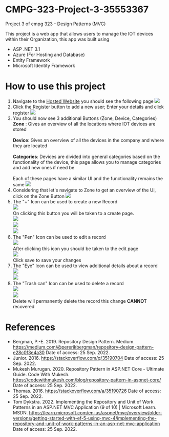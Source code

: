 # CMPG-323-Project-3-35553367

Project 3 of cmpg 323 - Design Patterns (MVC)

This project is a web app that allows users to manage the IOT devices within their Organization, this app was built using

- ASP .NET 3.1
- Azure (For Hosting and Database)
- Entity Framework
- Microsoft Identity Framework

# How to use this project

1. Navigate to the [Hosted Website](https://35553367devicemanagementwebapp.azurewebsites.net) you should see the following page
   <img src ="Docs/step1.png" />
2. Click the Register button to add a new user;
   Enter your details and click register
   <img src ="Docs/step2.png" />
3. You should now see 3 additional Buttons (Zone, Device, Categories) \
   **Zone** : Gives an overview of all the locations where IOT devices are stored \
   \
   **Device**: Gives an overview of all the devices in the company and where they are located \
   \
   **Categories**: Devices are divided into general categories based on the functionality of the device, this page allows you to manage categories and add new ones if need be \
   \
   Each of these pages have a similar UI and the functionality remains the same
   <img src="Docs/step3.png"/>
4. Considering that let's navigate to Zone to get an overview of the UI, click on the Zone Button
   <img src="Docs/step4.png"/>
5. The "+" Icon can be used to create a new Record <br/>
   <img src="Docs/step5.png"> <br/> On clicking this button you will be taken to a create page. <br/>
   <img src="Docs/create.png"/> <br/>
   <img src="Docs/create_d.png"/><br/>
   <img src="Docs/created.png"/>
6. The "Pen" Icon can be used to edit a record <br/>
   <img src="Docs/step6.png"> <br/>
   After clicking this icon you should be taken to the edit page <br/>
   <img src="Docs/edited.png"> <br/>
   Click save to save your changes
7. The "Eye" Icon can be used to view additional details about a record <br/>
   <img src="Docs/step7.png"/> <br/>
   <img src="Docs/view.png"/>
8. The "Trash can" Icon can be used to delete a record <br/>
   <img src="Docs/step8.png"/> <br/>
   <img src="Docs/del.png"/> <br/>
   Delete will permanently delete the record this change **CANNOT** recovered

# References

- Bergman, P.-E. 2019. Repository Design Pattern. Medium. https://medium.com/@pererikbergman/repository-design-pattern-e28c0f3e4a30 Date of access: 25 Sep. 2022.
- Junior. 2016. https://stackoverflow.com/q/35190704 Date of access: 25 Sep. 2022.
- Mukesh Murugan. 2020. Repository Pattern in ASP.NET Core - Ultimate Guide. Code With Mukesh. https://codewithmukesh.com/blog/repository-pattern-in-aspnet-core/ Date of access: 25 Sep. 2022.
- Thomas. 2016. https://stackoverflow.com/a/35190726 Date of access: 25 Sep. 2022.
- Tom Dykstra. 2022. Implementing the Repository and Unit of Work Patterns in an ASP.NET MVC Application (9 of 10) | Microsoft Learn. MSDN. https://learn.microsoft.com/en-us/aspnet/mvc/overview/older-versions/getting-started-with-ef-5-using-mvc-4/implementing-the-repository-and-unit-of-work-patterns-in-an-asp-net-mvc-application Date of access: 25 Sep. 2022.
